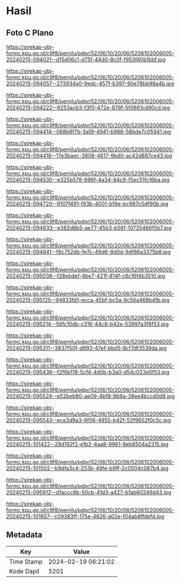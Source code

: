 # Hasil

## Foto C Plano

https://sirekap-obj-formc.kpu.go.id/c9f8/pemilu/pdpr/52/06/10/20/06/5206102006005-20240215-094021--d15d06c1-d75f-44d0-8c0f-f953f40b1bbf.jpg

https://sirekap-obj-formc.kpu.go.id/c9f8/pemilu/pdpr/52/06/10/20/06/5206102006005-20240215-094057--273934a0-9edc-457f-b397-90e78bb98a4b.jpg

https://sirekap-obj-formc.kpu.go.id/c9f8/pemilu/pdpr/52/06/10/20/06/5206102006005-20240215-094222--9253acb3-f3f0-472e-878f-5f0661cd90cd.jpg

https://sirekap-obj-formc.kpu.go.id/c9f8/pemilu/pdpr/52/06/10/20/06/5206102006005-20240215-094414--068b8f7b-3a19-4941-b986-58bde7c05941.jpg

https://sirekap-obj-formc.kpu.go.id/c9f8/pemilu/pdpr/52/06/10/20/06/5206102006005-20240215-094418--17e3baec-3808-4617-9bd0-ac42d887ce43.jpg

https://sirekap-obj-formc.kpu.go.id/c9f8/pemilu/pdpr/52/06/10/20/06/5206102006005-20240215-094530--e325b578-896f-4a34-84c9-f5ec51fc16ba.jpg

https://sirekap-obj-formc.kpu.go.id/c9f8/pemilu/pdpr/52/06/10/20/06/5206102006005-20240215-094720--9107f491-f93b-4001-b19e-bc987c0df90b.jpg

https://sirekap-obj-formc.kpu.go.id/c9f8/pemilu/pdpr/52/06/10/20/06/5206102006005-20240215-094833--e382d8b5-ae77-45b3-b56f-10735466f5b7.jpg

https://sirekap-obj-formc.kpu.go.id/c9f8/pemilu/pdpr/52/06/10/20/06/5206102006005-20240215-094841--f8c752db-fe7c-49d6-8d0d-9df86a3375b8.jpg

https://sirekap-obj-formc.kpu.go.id/c9f8/pemilu/pdpr/52/06/10/20/06/5206102006005-20240215-095038--f28ebdef-4be7-421f-814f-c6c16f4b3510.jpg

https://sirekap-obj-formc.kpu.go.id/c9f8/pemilu/pdpr/52/06/10/20/06/5206102006005-20240215-095125--94833fd1-ecca-45bf-bc5a-9c56a468b4fb.jpg

https://sirekap-obj-formc.kpu.go.id/c9f8/pemilu/pdpr/52/06/10/20/06/5206102006005-20240215-095214--56fc10db-c316-44c8-b42e-53997a3f8f53.jpg

https://sirekap-obj-formc.kpu.go.id/c9f8/pemilu/pdpr/52/06/10/20/06/5206102006005-20240215-095311--3837f50f-d993-47ef-bbd5-8cf7df3539da.jpg

https://sirekap-obj-formc.kpu.go.id/c9f8/pemilu/pdpr/52/06/10/20/06/5206102006005-20240215-095436--f2f6b118-5cf4-4d0b-b3a0-d54c023e0f53.jpg

https://sirekap-obj-formc.kpu.go.id/c9f8/pemilu/pdpr/52/06/10/20/06/5206102006005-20240215-095524--e52beb80-ae09-4bf8-9b9a-38ee4bccd0d9.jpg

https://sirekap-obj-formc.kpu.go.id/c9f8/pemilu/pdpr/52/06/10/20/06/5206102006005-20240215-095543--ece3d9a3-6f06-4855-b42f-52f9652f0c5c.jpg

https://sirekap-obj-formc.kpu.go.id/c9f8/pemilu/pdpr/52/06/10/20/06/5206102006005-20240215-101422--29d192f2-e1b2-4aa8-9961-8eb8504a2315.jpg

https://sirekap-obj-formc.kpu.go.id/c9f8/pemilu/pdpr/52/06/10/20/06/5206102006005-20240215-101502--b9dfa3c4-253b-49fe-b9ff-2c0504c087b4.jpg

https://sirekap-obj-formc.kpu.go.id/c9f8/pemilu/pdpr/52/06/10/20/06/5206102006005-20240215-095912--d1accc9b-50cb-41d3-a427-b1ab60246d43.jpg

https://sirekap-obj-formc.kpu.go.id/c9f8/pemilu/pdpr/52/06/10/20/06/5206102006005-20240215-101657--c09383ff-175e-4826-a02e-f04ab8ffdefd.jpg


## Metadata

| Key        | Value               |
| ---------- | ------------------- |
| Time Stamp | 2024-02-19 06:21:02 |
| Kode Dapil | 5201                |



